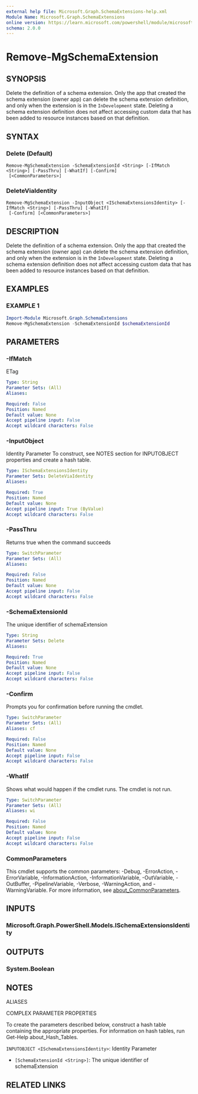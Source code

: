 ```yaml
---
external help file: Microsoft.Graph.SchemaExtensions-help.xml
Module Name: Microsoft.Graph.SchemaExtensions
online version: https://learn.microsoft.com/powershell/module/microsoft.graph.schemaextensions/remove-mgschemaextension
schema: 2.0.0
---
```


# Remove-MgSchemaExtension

## SYNOPSIS
Delete the definition of a schema extension.
Only the app that created the schema extension (owner app) can delete the schema extension definition, and only when the extension is in the `InDevelopment` state.
Deleting a schema extension definition does not affect accessing custom data that has been added to resource instances based on that definition.

## SYNTAX

### Delete (Default)
```
Remove-MgSchemaExtension -SchemaExtensionId <String> [-IfMatch <String>] [-PassThru] [-WhatIf] [-Confirm]
 [<CommonParameters>]
```

### DeleteViaIdentity
```
Remove-MgSchemaExtension -InputObject <ISchemaExtensionsIdentity> [-IfMatch <String>] [-PassThru] [-WhatIf]
 [-Confirm] [<CommonParameters>]
```

## DESCRIPTION
Delete the definition of a schema extension.
Only the app that created the schema extension (owner app) can delete the schema extension definition, and only when the extension is in the `InDevelopment` state.
Deleting a schema extension definition does not affect accessing custom data that has been added to resource instances based on that definition.

## EXAMPLES

### EXAMPLE 1
```powershell
Import-Module Microsoft.Graph.SchemaExtensions
Remove-MgSchemaExtension -SchemaExtensionId $schemaExtensionId
```

## PARAMETERS

### -IfMatch
ETag

```yaml
Type: String
Parameter Sets: (All)
Aliases:

Required: False
Position: Named
Default value: None
Accept pipeline input: False
Accept wildcard characters: False
```

### -InputObject
Identity Parameter
To construct, see NOTES section for INPUTOBJECT properties and create a hash table.

```yaml
Type: ISchemaExtensionsIdentity
Parameter Sets: DeleteViaIdentity
Aliases:

Required: True
Position: Named
Default value: None
Accept pipeline input: True (ByValue)
Accept wildcard characters: False
```

### -PassThru
Returns true when the command succeeds

```yaml
Type: SwitchParameter
Parameter Sets: (All)
Aliases:

Required: False
Position: Named
Default value: None
Accept pipeline input: False
Accept wildcard characters: False
```

### -SchemaExtensionId
The unique identifier of schemaExtension

```yaml
Type: String
Parameter Sets: Delete
Aliases:

Required: True
Position: Named
Default value: None
Accept pipeline input: False
Accept wildcard characters: False
```

### -Confirm
Prompts you for confirmation before running the cmdlet.

```yaml
Type: SwitchParameter
Parameter Sets: (All)
Aliases: cf

Required: False
Position: Named
Default value: None
Accept pipeline input: False
Accept wildcard characters: False
```

### -WhatIf
Shows what would happen if the cmdlet runs.
The cmdlet is not run.

```yaml
Type: SwitchParameter
Parameter Sets: (All)
Aliases: wi

Required: False
Position: Named
Default value: None
Accept pipeline input: False
Accept wildcard characters: False
```

### CommonParameters
This cmdlet supports the common parameters: -Debug, -ErrorAction, -ErrorVariable, -InformationAction, -InformationVariable, -OutVariable, -OutBuffer, -PipelineVariable, -Verbose, -WarningAction, and -WarningVariable. For more information, see [about_CommonParameters](http://go.microsoft.com/fwlink/?LinkID=113216).

## INPUTS

### Microsoft.Graph.PowerShell.Models.ISchemaExtensionsIdentity
## OUTPUTS

### System.Boolean
## NOTES

ALIASES

COMPLEX PARAMETER PROPERTIES

To create the parameters described below, construct a hash table containing the appropriate properties. For information on hash tables, run Get-Help about_Hash_Tables.


`INPUTOBJECT <ISchemaExtensionsIdentity>`: Identity Parameter
  - `[SchemaExtensionId <String>]`: The unique identifier of schemaExtension

## RELATED LINKS
